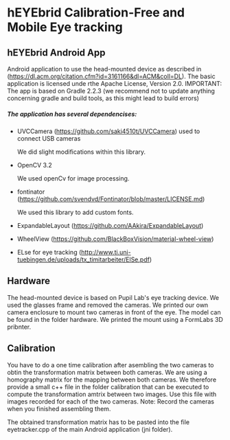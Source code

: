 # hEYEbrid Calibration-Free and Mobile Eye tracking

## hEYEbrid Android App
Android application to use the head-mounted device as described in (https://dl.acm.org/citation.cfm?id=3161166&dl=ACM&coll=DL).
The basic application is licensed unde rthe Apache License, Version 2.0. IMPORTANT: The app is based on Gradle 2.2.3 (we recommend not to update anything concerning gradle and build tools, as this might lead to build errors)

##### The application has several dependencises:
* UVCCamera (https://github.com/saki4510t/UVCCamera) used to connect USB cameras

  We did slight modifications within this library.
  
* OpenCV 3.2

  We used openCv for image processing.

* fontinator (https://github.com/svendvd/Fontinator/blob/master/LICENSE.md)

  We used this library to add custom fonts.
  
* ExpandableLayout (https://github.com/AAkira/ExpandableLayout)

* WheelView (https://github.com/BlackBoxVision/material-wheel-view)

* ELse for eye tracking (http://www.ti.uni-tuebingen.de/uploads/tx_timitarbeiter/ElSe.pdf)

## Hardware
The head-mounted device is based on Pupil Lab's eye tracking device. We used the glasses frame and removed the cameras.
We printed our own camera enclosure to mount two cameras in front of the eye. The model can be found in the folder hardware. We printed the mount using a FormLabs 3D pribnter.

## Calibration
You have to do a one time calibration after asembling the two cameras to obtin the transformation matrix between both cameras.
We are using a homography matrix for the mapping between both cameras. We therefore provide a small c++ file in the folder calibration that can be executed to compute the transformation amtrix between two images. Use this file with images recorded for each of the two cameras. Note: Record the cameras when you finished assembling them.

The obtained transformation matrix has to be pasted into the file eyetracker.cpp of the main Android application (jni folder).
